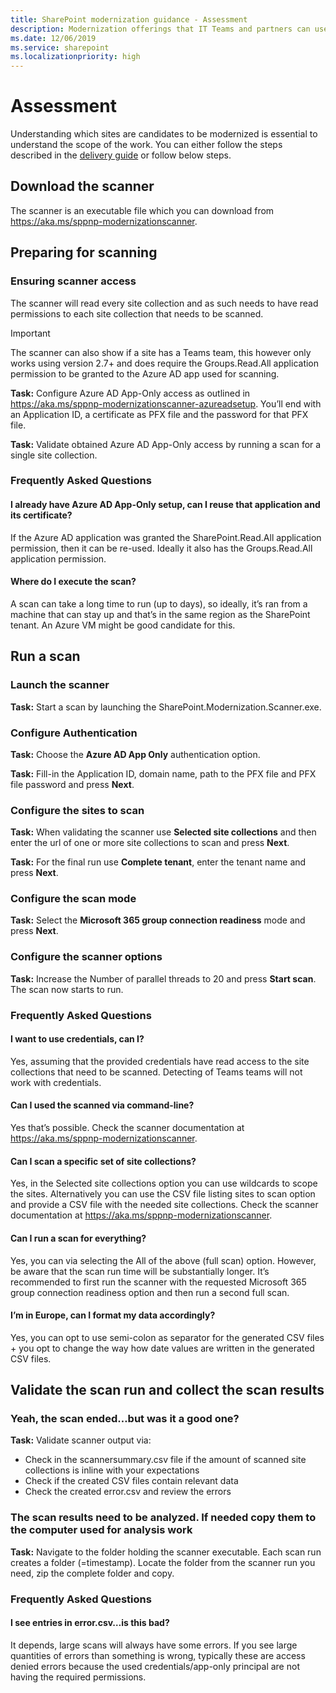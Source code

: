 ```yaml
---
title: SharePoint modernization guidance - Assessment
description: Modernization offerings that IT Teams and partners can use with their customers - assessment step
ms.date: 12/06/2019
ms.service: sharepoint
ms.localizationpriority: high
---
```


# Assessment

Understanding which sites are candidates to be modernized is essential to understand the scope of the work. You can either follow the steps described in the [delivery guide](https://github.com/SharePoint/sp-dev-modernization/blob/dev/Modernization%20partner%20guidance/Microsoft%20Teamwork%20Transformation%20Delivery%20Guide.pptx?raw=true) or follow below steps.

## Download the scanner

The scanner is an executable file which you can download from https://aka.ms/sppnp-modernizationscanner.

## Preparing for scanning

### Ensuring scanner access

The scanner will read every site collection and as such needs to have read permissions to each site collection that needs to be scanned.

> [!IMPORTANT]
> The scanner can also show if a site has a Teams team, this however only works using version 2.7+ and does require the Groups.Read.All application permission to be granted to the Azure AD app used for scanning.

**Task:** Configure Azure AD App-Only access as outlined in https://aka.ms/sppnp-modernizationscanner-azureadsetup. You’ll end with an Application ID, a certificate as PFX file and the password for that PFX file.

**Task:** Validate obtained Azure AD App-Only access by running a scan for a single site collection.

### Frequently Asked Questions

#### I already have Azure AD App-Only setup, can I reuse that application and its certificate?

If the Azure AD application was granted the SharePoint.Read.All application permission, then it can be re-used. Ideally it also has the Groups.Read.All application permission.

#### Where do I execute the scan?

A scan can take a long time to run (up to days), so ideally, it’s ran from a machine that can stay up and that’s in the same region as the SharePoint tenant. An Azure VM might be good candidate for this.

## Run a scan

### Launch the scanner

**Task:** Start a scan by launching the SharePoint.Modernization.Scanner.exe.

### Configure Authentication

**Task:** Choose the **Azure AD App Only** authentication option.

**Task:** Fill-in the Application ID, domain name, path to the PFX file and PFX file password and press **Next**.

### Configure the sites to scan

**Task:** When validating the scanner use **Selected site collections** and then enter the url of one or more site collections to scan and press **Next**.

**Task:** For the final run use **Complete tenant**, enter the tenant name and press **Next**.

### Configure the scan mode

**Task:** Select the **Microsoft 365 group connection readiness** mode and press **Next**.

### Configure the scanner options

**Task:** Increase the Number of parallel threads to 20 and press **Start scan**. The scan now starts to run.

### Frequently Asked Questions

#### I want to use credentials, can I?

Yes, assuming that the provided credentials have read access to the site collections that need to be scanned. Detecting of Teams teams will not work with credentials.

#### Can I used the scanned via command-line?

Yes that’s possible. Check the scanner documentation at https://aka.ms/sppnp-modernizationscanner.

#### Can I scan a specific set of site collections?

Yes, in the Selected site collections option you can use wildcards to scope the sites. Alternatively you can use the CSV file listing sites to scan option and provide a CSV file with the needed site collections. Check the scanner documentation at https://aka.ms/sppnp-modernizationscanner.

#### Can I run a scan for everything?

Yes, you can via selecting the All of the above (full scan) option. However, be aware that the scan run time will be substantially longer. It’s recommended to first run the scanner with the requested Microsoft 365 group connection readiness option and then run a second full scan.

#### I’m in Europe, can I format my data accordingly?

Yes, you can opt to use semi-colon as separator for the generated CSV files + you opt to change the way how date values are written in the generated CSV files.

## Validate the scan run and collect the scan results

### Yeah, the scan ended…but was it a good one?

**Task:** Validate scanner output via:

- Check in the scannersummary.csv file if the amount of scanned site collections is inline with your expectations
- Check if the created CSV files contain relevant data
- Check the created error.csv and review the errors

### The scan results need to be analyzed. If needed copy them to the computer used for analysis work 

**Task:** Navigate to the folder holding the scanner executable. Each scan run creates a folder (=timestamp). Locate the folder from the scanner run you need, zip the complete folder and copy.

### Frequently Asked Questions

#### I see entries in error.csv…is this bad?

It depends, large scans will always have some errors. If you see large quantities of errors than something is wrong, typically these are access denied errors because the used credentials/app-only principal are not having the required permissions.
